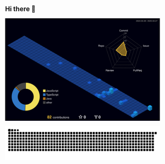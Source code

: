 ## Hi there 👋

<!--
**cp200513/cp200513** is a ✨ _special_ ✨ repository because its `README.md` (this file) appears on your GitHub profile.

Here are some ideas to get you started:

- 🔭 I’m currently working on ...
- 🌱 I’m currently learning ...
- 👯 I’m looking to collaborate on ...
- 🤔 I’m looking for help with ...
- 💬 Ask me about ...
- 📫 How to reach me: ...
- 😄 Pronouns: ...
- ⚡ Fun fact: ...
-->


![](profile-3d-contrib/profile-night-view.svg)

<!--
<picture>
  <source media="(prefers-color-scheme: dark)" srcset="https://raw.githubusercontent.com/cp200513/cp200513/profile-3d-contrib/profile-night-rainbow.svg" />
  <source media="(prefers-color-scheme: light)" srcset="https://raw.githubusercontent.com/cp200513/cp200513/profile-3d-contrib/profile-gitblock.svg" />
  <img alt="profile images" src="https://raw.githubusercontent.com/cp200513/cp200513/profile-3d-contrib/profile-gitblock.svg" />
</picture>
-->

<picture>
  <source media="(prefers-color-scheme: dark)" srcset="https://raw.githubusercontent.com/cp200513/cp200513/output/github-snake-dark.svg" />
  <source media="(prefers-color-scheme: light)" srcset="https://raw.githubusercontent.com/cp200513/cp200513/output/github-snake.svg" />
  <img alt="github-snake" src="https://raw.githubusercontent.com/cp200513/cp200513/output/github-snake.svg" />
</picture>
